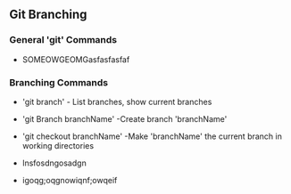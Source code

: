## Git Branching

### General 'git' Commands

* SOMEOWGEOMGasfasfasfaf

### Branching Commands

* 'git branch' - List branches, show current branches

* 'git Branch branchName' -Create branch 'branchName'

* 'git checkout branchName' -Make 'branchName' the current branch in working directories

* lnsfosdngosadgn

* igoqg;oqgnowiqnf;owqeif
